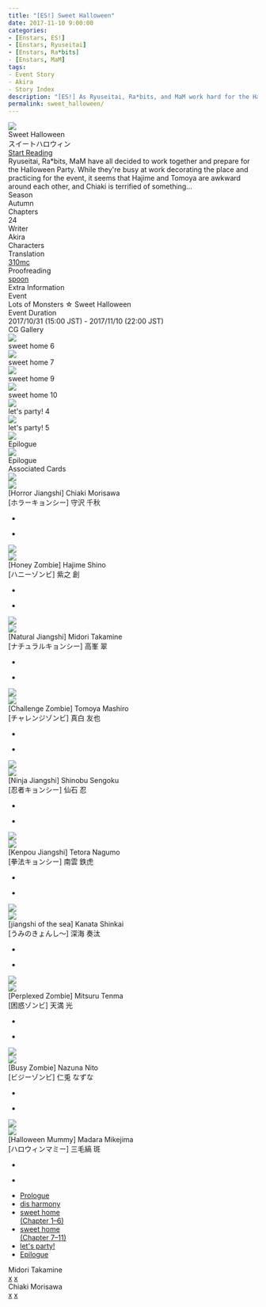 ```yaml
---
title: "[ES!] Sweet Halloween"
date: 2017-11-10 9:00:00
categories:
- [Enstars, ES!]
- [Enstars, Ryuseitai]
- [Enstars, Ra*bits]
- [Enstars, MaM]
tags:
- Event Story
- Akira
- Story Index
description: "[ES!] As Ryuseitai, Ra*bits, and MaM work hard for the Halloween Party, it seems that Hajime and Tomoya are awkward around each other, and Chiaki is terrified of something…"
permalink: sweet_halloween/
---
```

<div class="preview-wrapper reverse" style="--storyColor:#5ac189;--storyColor-rgb:90,193,137;--storyColor-h:147.4;--storyColor-s:45.4%;--storyColor-l:55.5%;">
    <div class="grid-wrapper">
        <div class="preview-background" style="background-image: url('/img/es/eventstory/sweethalloween/chiakibcgframe.jpg')"></div>
        <div class="preview-box">
            <div class="title-area">
                <div class="title-area__title">Sweet Halloween</div>
                <div class="title-area__subtitle">スイートハロウィン</div>
                <div class="title-area__start"><a href="/sweet_halloween/prologue">Start Reading</a></div>
            </div>
            <div class="info-area">
                <div class="synopsis">
                    Ryuseitai, Ra*bits, MaM have all decided to work together and prepare for the Halloween Party. While they're busy at work decorating the place and practicing for the event, it seems that Hajime and Tomoya are awkward around each other, and Chiaki is terrified of something…
                </div>
                <div class="info">
                    <div class="info-item season">
                        <div class="label">
                            Season
                        </div>
                        <div class="value">
                            Autumn
                        </div>
                    </div>
                    <div class="info-item chapters">
                        <div class="label">
                            Chapters
                        </div>
                        <div class="value">
                            24
                        </div>
                    </div>
                    <div class="info-item writer">
                        <div class="label">
                            Writer
                        </div>
                        <div class="value">
                            Akira
                        </div>
                    </div>
                    <div class="info-item characters">
                        <div class="label">
                            Characters
                        </div>
                        <div class="value">
                        <a href="/categories/Enstars/Chiaki" character="Chiaki"></a>
                        <a href="/categories/Enstars/Midori" character="Midori"></a>
                        <a href="/categories/Enstars/Kanata" character="Kanata"></a>
                        <a href="/categories/Enstars/Tetora" character="Tetora"></a>
                        <a href="/categories/Enstars/Shinobu" character="Shinobu"></a>
                        <a href="/categories/Enstars/Nazuna" character="Nazuna"></a>
                        <a href="/categories/Enstars/Mitsuru" character="Mitsuru"></a>
                        <a href="/categories/Enstars/Tomoya" character="Tomoya"></a>
                        <a href="/categories/Enstars/Hajime" character="Hajime"></a>
                        <a href="/categories/Enstars/Madara" character="Madara"></a>
                        </div>
                    </div>
                    <div class="info-item tl">
                        <div class="label">
                            Translation
                        </div>
                        <div class="value">
                            <a href="/about">310mc</a>
                        </div>
                    </div>
                    <div class="info-item pr">
                        <div class="label">
                            Proofreading
                        </div>
                        <div class="value">
                            <a href="https://twitter.com/splafyoon">spoon</a>
                        </div>
                    </div>
                </div>
            </div>
        </div>
    </div>
</div>

<!-- more -->

<style>
    .preview-wrapper {
        display: none;
    }
    @media (max-width: 567px) {
        .post-block {
            padding: 5px 10px 8px !important;
        }
    }
</style>
<div class="story-wrapper" style="--storyColor:#5ac189;--storyColor-rgb:90,193,137;--storyColor-h:147.4;--storyColor-s:45.4%;--storyColor-l:55.5%;">
    <div class="grid-wrapper">
        <div class="story-background" style="background: top/cover url(/img/es/eventstory/sweethalloween/hajimeorigcg.jpg)"></div>
        <div class="story-box">
            <div class="story-cover">
                <div><img src="/img/es/eventstory/sweethalloween/chiakibcgframe.jpg"></div>
            </div>
            <div class="title-area">
                <div class="title-area__title">Sweet Halloween</div>
                <div class="title-area__subtitle">スイートハロウィン</div>
                <div class="title-area__start">
                    <a href="prologue">Start Reading</a>
                </div>
            </div>
            <div class="info-area">
                <div class="synopsis">
                    Ryuseitai, Ra*bits, MaM have all decided to work together and prepare for the Halloween Party. While they're busy at work decorating the place and practicing for the event, it seems that Hajime and Tomoya are awkward around each other, and Chiaki is terrified of something…
                </div>
                <div class="info">
                    <div class="info-item season">
                        <div class="label">
                            Season
                        </div>
                        <div class="value">
                            Autumn
                        </div>
                    </div>
                    <div class="info-item chapters">
                        <div class="label">
                            Chapters
                        </div>
                        <div class="value">
                            24
                        </div>
                    </div>
                    <div class="info-item writer">
                        <div class="label">
                            Writer
                        </div>
                        <div class="value">
                            Akira
                        </div>
                    </div>
                    <div class="info-item characters">
                        <div class="label">
                            Characters
                        </div>
                        <div class="value">
                        <a href="/categories/Enstars/Chiaki" character="Chiaki"></a>
                        <a href="/categories/Enstars/Midori" character="Midori"></a>
                        <a href="/categories/Enstars/Kanata" character="Kanata"></a>
                        <a href="/categories/Enstars/Tetora" character="Tetora"></a>
                        <a href="/categories/Enstars/Shinobu" character="Shinobu"></a>
                        <a href="/categories/Enstars/Nazuna" character="Nazuna"></a>
                        <a href="/categories/Enstars/Mitsuru" character="Mitsuru"></a>
                        <a href="/categories/Enstars/Tomoya" character="Tomoya"></a>
                        <a href="/categories/Enstars/Hajime" character="Hajime"></a>
                        <a href="/categories/Enstars/Madara" character="Madara"></a>
                        </div>
                    </div>
                    <div class="info-item tl">
                        <div class="label">
                            Translation
                        </div>
                        <div class="value">
                          <a href="/about">310mc</a>
                        </div>
                    </div>
                    <div class="info-item pr">
                        <div class="label">
                            Proofreading
                        </div>
                        <div class="value">
                            <a href="https://twitter.com/splafyoon">spoon</a>
                        </div>
                    </div>
                </div>
                <div class="extra-area">
                    <div class="tab-header">
                        <div class="tab-header__name">Extra Information</div>
                    </div>
                    <div class="tab-content">
                        <div class="tab-item">
                            <div class="label">
                                Event
                            </div>
                            <div class="value">
                                Lots of Monsters ☆ Sweet Halloween
                            </div>
                        </div>
                        <div class="tab-item">
                            <div class="label">
                                Event Duration
                            </div>
                            <div class="value">
                                2017/10/31 (15:00 JST) - 2017/11/10 (22:00 JST)
                            </div>
                        </div>
                    </div>
                </div>
                <div class="cg-gallery">
                    <div class="tab-header">
                        <div class="tab-header__name">CG Gallery</div>
                    </div>
                    <div class="tab-content">
                        <div class="gallery">
                            <div class="gallery-item">
                                <div class="image">
                                    <img src="/img/es/eventstory/sweethalloween/tomoyaorigcg.jpg">
                                </div>
                                <div class="caption">
                                    sweet home 6
                                </div>
                            </div>
                            <div class="gallery-item">
                                <div class="image">
                                    <img src="/img/es/eventstory/sweethalloween/chiakiorigcg.jpg">
                                </div>
                                <div class="caption">
                                    sweet home 7
                                </div>
                            </div>
                            <div class="gallery-item">
                                <div class="image">
                                    <img src="/img/es/eventstory/sweethalloween/midoriorigcg.jpg">
                                </div>
                                <div class="caption">
                                    sweet home 9
                                </div>
                            </div>
                            <div class="gallery-item">
                                <div class="image">
                                    <img src="/img/es/eventstory/sweethalloween/hajimeorigcg.jpg">
                                </div>
                                <div class="caption">
                                    sweet home 10
                                </div>
                            </div>
                            <div class="gallery-item">
                                <div class="image">
                                    <img src="/img/es/eventstory/sweethalloween/chiakibcg.jpg">
                                </div>
                                <div class="caption">
                                    let's party! 4
                                </div>
                            </div>
                            <div class="gallery-item">
                                <div class="image">
                                    <img src="/img/es/eventstory/sweethalloween/midoribcg.jpg">
                                </div>
                                <div class="caption">
                                    let's party! 5
                                </div>
                            </div>
                            <div class="gallery-item">
                                <div class="image">
                                    <img src="/img/es/eventstory/sweethalloween/tomoyabcg.jpg">
                                </div>
                                <div class="caption">
                                    Epilogue
                                </div>
                            </div>
                            <div class="gallery-item">
                                <div class="image">
                                    <img src="/img/es/eventstory/sweethalloween/hajimebcg.jpg">
                                </div>
                                <div class="caption">
                                    Epilogue
                                </div>
                            </div>
                        </div>
                    </div>
                </div>
                <div class="story-cards">
                    <div class="tab-header">
                        <div class="tab-header__name">Associated Cards</div>
                    </div>
                    <div class="tab-content">
                        <div class="cards">
                            <div class="cards-item">
                                <div class="image">
                                    <div class="single unbloomed">
                                        <img src="/img/es/eventstory/sweethalloween/chiakicard.jpg">
                                    </div>
                                    <div class="single bloomed">
                                        <img src="/img/es/eventstory/sweethalloween/chiakibcard.jpg">
                                    </div>
                                    <div class="quotes__wrapper">
                                        <div class="quotes">
                                            <div class="unbloomed"><!--TBA--></div>
                                            <div class="bloomed"><!--TBA--></div>
                                        </div>
                                    </div>
                                </div>
                                <div class="lightbox">
                                    <div class="card__name">[Horror Jiangshi] Chiaki Morisawa</div>
                                    <div class="card__jp">[ホラーキョンシー] 守沢 千秋</div>
                                    <div class="skills">
                                        <ul>
                                            <li id="live">
                                                <div class="name"><!--TBA--></div>
                                                <div class="desc"></div>
                                            </li>
                                            <li id="lesson">
                                                <div class="name"><!--TBA--></div>
                                                <div class="desc"></div>
                                            </li>
                                        </ul>
                                    </div>
                                </div>
                            </div>
                            <div class="cards-item">
                                <div class="image">
                                    <div class="single unbloomed">
                                        <img src="/img/es/eventstory/sweethalloween/hajimecard.jpg">
                                    </div>
                                    <div class="single bloomed">
                                        <img src="/img/es/eventstory/sweethalloween/hajimebcard.jpg">
                                    </div>
                                    <div class="quotes__wrapper">
                                        <div class="quotes">
                                            <div class="unbloomed"><!--TBA--></div>
                                            <div class="bloomed"><!--TBA--></div>
                                        </div>
                                    </div>
                                </div>
                                <div class="lightbox">
                                    <div class="card__name">[Honey Zombie] Hajime Shino</div>
                                    <div class="card__jp">[ハニーゾンビ] 紫之 創</div>
                                    <div class="skills">
                                        <ul>
                                            <li id="live">
                                                <div class="name"><!--TBA--></div>
                                                <div class="desc"></div>
                                            </li>
                                            <li id="lesson">
                                                <div class="name"><!--TBA--></div>
                                                <div class="desc"></div>
                                            </li>
                                        </ul>
                                    </div>
                                </div>
                            </div>
                            <div class="cards-item">
                                <div class="image">
                                    <div class="single unbloomed">
                                        <img src="/img/es/eventstory/sweethalloween/midoricard.jpg">
                                    </div>
                                    <div class="single bloomed">
                                        <img src="/img/es/eventstory/sweethalloween/midoribcard.jpg">
                                    </div>
                                    <div class="quotes__wrapper">
                                        <div class="quotes">
                                            <div class="unbloomed"><!--TBA--></div>
                                            <div class="bloomed"><!--TBA--></div>
                                        </div>
                                    </div>
                                </div>
                                <div class="lightbox">
                                    <div class="card__name">[Natural Jiangshi] Midori Takamine</div>
                                    <div class="card__jp">[ナチュラルキョンシー] 高峯 翠</div>
                                    <div class="skills">
                                        <ul>
                                            <li id="live">
                                                <div class="name"><!--TBA--></div>
                                                <div class="desc"></div>
                                            </li>
                                            <li id="lesson">
                                                <div class="name"><!--TBA--></div>
                                                <div class="desc"></div>
                                            </li>
                                        </ul>
                                    </div>
                                </div>
                            </div>
                            <div class="cards-item">
                                <div class="image">
                                    <div class="single unbloomed">
                                        <img src="/img/es/eventstory/sweethalloween/tomoyacard.jpg">
                                    </div>
                                    <div class="single bloomed">
                                        <img src="/img/es/eventstory/sweethalloween/tomoyabcard.jpg">
                                    </div>
                                    <div class="quotes__wrapper">
                                        <div class="quotes">
                                            <div class="unbloomed"><!--TBA--></div>
                                            <div class="bloomed"><!--TBA--></div>
                                        </div>
                                    </div>
                                </div>
                                <div class="lightbox">
                                    <div class="card__name">[Challenge Zombie] Tomoya Mashiro</div>
                                    <div class="card__jp">[チャレンジゾンビ] 真白 友也</div>
                                    <div class="skills">
                                        <ul>
                                            <li id="live">
                                                <div class="name"><!--TBA--></div>
                                                <div class="desc"></div>
                                            </li>
                                            <li id="lesson">
                                                <div class="name"><!--TBA--></div>
                                                <div class="desc"></div>
                                            </li>
                                        </ul>
                                    </div>
                                </div>
                            </div>
                            <div class="cards-item">
                                <div class="image">
                                    <div class="single unbloomed">
                                        <img src="/img/es/eventstory/sweethalloween/shinobucard.jpg">
                                    </div>
                                    <div class="single bloomed">
                                        <img src="/img/es/eventstory/sweethalloween/shinobubcard.jpg">
                                    </div>
                                    <div class="quotes__wrapper">
                                        <div class="quotes">
                                            <div class="unbloomed"><!--TBA--></div>
                                            <div class="bloomed"><!--TBA--></div>
                                        </div>
                                    </div>
                                </div>
                                <div class="lightbox">
                                    <div class="card__name">[Ninja Jiangshi] Shinobu Sengoku</div>
                                    <div class="card__jp">[忍者キョンシー] 仙石 忍</div>
                                    <div class="skills">
                                        <ul>
                                            <li id="live">
                                                <div class="name"><!--TBA--></div>
                                                <div class="desc"></div>
                                            </li>
                                            <li id="lesson">
                                                <div class="name"><!--TBA--></div>
                                                <div class="desc"></div>
                                            </li>
                                        </ul>
                                    </div>
                                </div>
                            </div>
                            <div class="cards-item">
                                <div class="image">
                                    <div class="single unbloomed">
                                        <img src="/img/es/eventstory/sweethalloween/tetoracard.jpg">
                                    </div>
                                    <div class="single bloomed">
                                        <img src="/img/es/eventstory/sweethalloween/tetorabcard.jpg">
                                    </div>
                                    <div class="quotes__wrapper">
                                        <div class="quotes">
                                            <div class="unbloomed"><!--TBA--></div>
                                            <div class="bloomed"><!--TBA--></div>
                                        </div>
                                    </div>
                                </div>
                                <div class="lightbox">
                                    <div class="card__name">[Kenpou Jiangshi] Tetora Nagumo</div>
                                    <div class="card__jp">[拳法キョンシー] 南雲 鉄虎</div>
                                    <div class="skills">
                                        <ul>
                                            <li id="live">
                                                <div class="name"><!--TBA--></div>
                                                <div class="desc"></div>
                                            </li>
                                            <li id="lesson">
                                                <div class="name"><!--TBA--></div>
                                                <div class="desc"></div>
                                            </li>
                                        </ul>
                                    </div>
                                </div>
                            </div>
                            <div class="cards-item">
                                <div class="image">
                                    <div class="single unbloomed">
                                        <img src="/img/es/eventstory/sweethalloween/kanatacard.jpg">
                                    </div>
                                    <div class="single bloomed">
                                        <img src="/img/es/eventstory/sweethalloween/kanatabcard.jpg">
                                    </div>
                                    <div class="quotes__wrapper">
                                        <div class="quotes">
                                            <div class="unbloomed"><!--TBA--></div>
                                            <div class="bloomed"><!--TBA--></div>
                                        </div>
                                    </div>
                                </div>
                                <div class="lightbox">
                                    <div class="card__name">[jiangshi of the sea] Kanata Shinkai</div>
                                    <div class="card__jp">[うみのきょんし〜] 深海 奏汰</div>
                                    <div class="skills">
                                        <ul>
                                            <li id="live">
                                                <div class="name"><!--TBA--></div>
                                                <div class="desc"></div>
                                            </li>
                                            <li id="lesson">
                                                <div class="name"><!--TBA--></div>
                                                <div class="desc"></div>
                                            </li>
                                        </ul>
                                    </div>
                                </div>
                            </div>
                            <div class="cards-item">
                                <div class="image">
                                    <div class="single unbloomed">
                                        <img src="/img/es/eventstory/sweethalloween/mitsurucard.jpg">
                                    </div>
                                    <div class="single bloomed">
                                        <img src="/img/es/eventstory/sweethalloween/mitsurubcard.jpg">
                                    </div>
                                    <div class="quotes__wrapper">
                                        <div class="quotes">
                                            <div class="unbloomed"><!--TBA--></div>
                                            <div class="bloomed"><!--TBA--></div>
                                        </div>
                                    </div>
                                </div>
                                <div class="lightbox">
                                    <div class="card__name">[Perplexed Zombie] Mitsuru Tenma</div>
                                    <div class="card__jp">[困惑ゾンビ] 天満 光</div>
                                    <div class="skills">
                                        <ul>
                                            <li id="live">
                                                <div class="name"><!--TBA--></div>
                                                <div class="desc"></div>
                                            </li>
                                            <li id="lesson">
                                                <div class="name"><!--TBA--></div>
                                                <div class="desc"></div>
                                            </li>
                                        </ul>
                                    </div>
                                </div>
                            </div>
                            <div class="cards-item">
                                <div class="image">
                                    <div class="single unbloomed">
                                        <img src="/img/es/eventstory/sweethalloween/nazunacard.jpg">
                                    </div>
                                    <div class="single bloomed">
                                        <img src="/img/es/eventstory/sweethalloween/nazunabcard.jpg">
                                    </div>
                                    <div class="quotes__wrapper">
                                        <div class="quotes">
                                            <div class="unbloomed"><!--TBA--></div>
                                            <div class="bloomed"><!--TBA--></div>
                                        </div>
                                    </div>
                                </div>
                                <div class="lightbox">
                                    <div class="card__name">[Busy Zombie] Nazuna Nito</div>
                                    <div class="card__jp">[ビジーゾンビ] 仁兎 なずな</div>
                                    <div class="skills">
                                        <ul>
                                            <li id="live">
                                                <div class="name"><!--TBA--></div>
                                                <div class="desc"></div>
                                            </li>
                                            <li id="lesson">
                                                <div class="name"><!--TBA--></div>
                                                <div class="desc"></div>
                                            </li>
                                        </ul>
                                    </div>
                                </div>
                            </div>
                            <div class="cards-item">
                                <div class="image">
                                    <div class="single unbloomed">
                                        <img src="/img/es/eventstory/sweethalloween/madaracard.jpg">
                                    </div>
                                    <div class="single bloomed">
                                        <img src="/img/es/eventstory/sweethalloween/madarabcard.jpg">
                                    </div>
                                    <div class="quotes__wrapper">
                                        <div class="quotes">
                                            <div class="unbloomed"><!--TBA--></div>
                                            <div class="bloomed"><!--TBA--></div>
                                        </div>
                                    </div>
                                </div>
                                <div class="lightbox">
                                    <div class="card__name">[Halloween Mummy] Madara Mikejima</div>
                                    <div class="card__jp">[ハロウィンマミー] 三毛縞 斑</div>
                                    <div class="skills">
                                        <ul>
                                            <li id="live">
                                                <div class="name"><!--TBA--></div>
                                                <div class="desc"></div>
                                            </li>
                                            <li id="lesson">
                                                <div class="name"><!--TBA--></div>
                                                <div class="desc"></div>
                                            </li>
                                        </ul>
                                    </div>
                                </div>
                            </div>
                        </div>
                    </div>
                </div>
            </div>
            <div class="chapter-area">
                <div class="chapters">
                    <ul>
                        <li>
                            <a href="prologue" id="none">Prologue</a>
                        </li>
                        <li>
                            <a href="dis_harmony" id="none">dis harmony</a>
                        </li>
                        <li>
                            <a href="sweet_home" id="none">sweet home<br>(Chapter 1–6)</a>
                        </li>                        
                        <li>
                            <a href="sweet_home_p2" id="none">sweet home<br>(Chapter 7–11)</a>
                        </li>
                        <li>
                            <a href="lets_party" id="none">let's party!</a>
                        </li>
                        <li>
                            <a href="epilogue" id="none">Epilogue</a>
                        </li>
                    </ul>
                </div>
              <div class="mini-talks">
                    <div class="mini-talk">
                        <div class="mt-header">Midori Takamine</div>
                        <div class="mt-content">
                        <div class="item">
                            <a href="NOTRANSLATION" id="none">x</a>
                            <a href="NOTRANSLATION" id="none">x</a>
                            </div>
                        </div>
                    </div>
                    <div class="mini-talk">
                        <div class="mt-header">Chiaki Morisawa</div>
                        <div class="mt-content">
                            <div class="item">
                            <a href="NOTRANSLATION" id="none">x</a>
                            <a href="NOTRANSLATION" id="none">x</a>
                            </div>
                        </div>
                    </div>
                    <!--<div class="mini-talk">
                        <div class="mt-header">Character</div>
                        <div class="mt-content">
                            <div class="item">
                            <a href="NOTRANSLATION" id="none">x</a>
                            <a href="NOTRANSLATION" id="none">x</a>
                            </div>
                        </div>
                    </div>
                    <div class="mini-talk">
                        <div class="mt-header">Character</div>
                        <div class="mt-content">
                            <div class="item">
                            <a href="NOTRANSLATION" id="none">x</a>
                            <a href="NOTRANSLATION" id="none">x</a>
                            </div>
                        </div>
                    </div>-->
                </div>
            </div>
        </div>
    </div>
</div>
